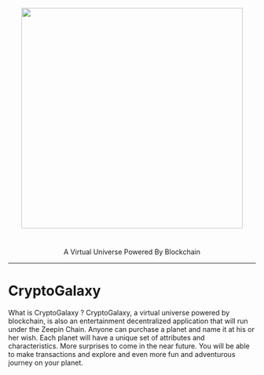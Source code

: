 
<p align="center">
  <img  src="https://github.com/zeepin/CryptoGalaxy/blob/master/CryptoGalaxy.png" width="450px">
</p>
<h1 align="center"></h1>
<p align="center">
  A Virtual Universe Powered By Blockchain
</p>

---

# CryptoGalaxy
What is CryptoGalaxy ?
CryptoGalaxy, a virtual universe powered by blockchain, is also an entertainment decentralized application that will run under the Zeepin Chain. Anyone can purchase a planet and name it at his or her wish. Each planet will have a unique set of attributes and characteristics. More surprises to come in the near future. You will be able to make transactions and explore and even more fun and adventurous journey on your planet.

<a href="https://cryptogalaxy.one" target="_blank">
